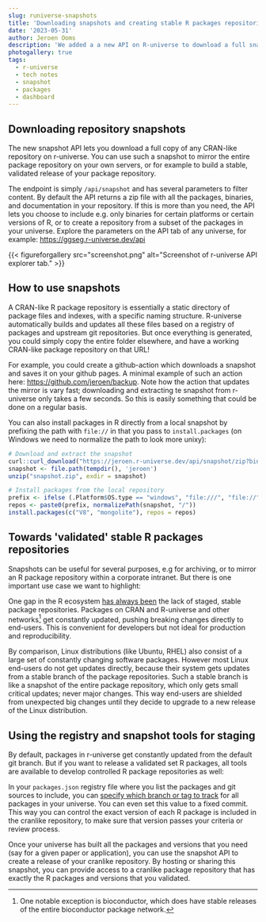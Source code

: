 ```yaml
---
slug: runiverse-snapshots
title: 'Downloading snapshots and creating stable R packages repositories using r-universe'
date: '2023-05-31'
author: Jeroen Ooms
description: 'We added a a new API on R-universe to download a full snapshot of any CRAN-like repo plus documentation, which you can use to mirror somewhere or just for backup.'
photogallery: true
tags:
  - r-universe
  - tech notes
  - snapshot
  - packages
  - dashboard
---
```


## Downloading repository snapshots

The new snapshot API lets you download a full copy of any CRAN-like repository on r-universe. You can use such a snapshot to mirror the entire package repository on your own servers, or for example to build a stable, validated release of your package repository.

The endpoint is simply `/api/snapshot` and has several parameters to filter content. By default the API returns a zip file with all the packages, binaries, and documentation in your repository. If this is more than you need, the API lets you choose to include e.g. only binaries for certain platforms or certain versions of R, or to create a repository from a subset of the packages in your universe. Explore the parameters on the API tab of any universe, for example: https://ggseg.r-universe.dev/api

{{< figureforgallery src="screenshot.png" alt="Screenshot of r-universe API explorer tab." >}}


## How to use snapshots

A CRAN-like R package repository is essentially a static directory of package files and indexes, with a specific naming structure. R-universe automatically builds and updates all these files based on a registry of packages and upstream git repositories. But once everything is generated, you could simply copy the entire folder elsewhere, and have a working CRAN-like package repository on that URL!

For example, you could create a github-action which downloads a snapshot and saves it on your github pages. A minimal example of such an action here: https://github.com/jeroen/backup. Note how the action that updates the mirror is vary fast; downloading and extracting te snapshot from r-universe only takes a few seconds. So this is easily something that could be done on a regular basis.

You can also install packages in R directly from a local snapshot by prefixing the path with `file://` in that you pass to `install.packages` (on Windows we need to normalize the path to look more unixy):

```r
# Download and extract the snapshot
curl::curl_download("https://jeroen.r-universe.dev/api/snapshot/zip?binaries=4.3", "snapshot.zip")
snapshot <- file.path(tempdir(), 'jeroen')
unzip("snapshot.zip", exdir = snapshot)

# Install packages from the local repository
prefix <- ifelse (.Platform$OS.type == "windows", "file:///", "file://")
repos <- paste0(prefix, normalizePath(snapshot, "/"))
install.packages(c("V8", "mongolite"), repos = repos)
```

## Towards 'validated' stable R packages repositories

Snapshots can be useful for several purposes, e.g for archiving, or to mirror an R package repository within a corporate intranet. But there is one important use case we want to highlight:

One gap in the R ecosystem [has always been](https://journal.r-project.org/archive/2013-1/ooms.pdf) the lack of staged, stable package repositories. Packages on CRAN and R-universe and other networks[^1] get constantly updated, pushing breaking changes directly to end-users. This is convenient for developers but not ideal for production and reproducibility.

By comparison, Linux distributions (like Ubuntu, RHEL) also consist of a large set of constantly changing software packages. However most Linux end-users do not get updates directly, because their system gets updates from a stable branch of the package repositories. Such a stable branch is like a snapshot of the entire package repository, which only gets small critical updates; never major changes. This way end-users are shielded from unexpected big changes until they decide to upgrade to a new release of the Linux distribution.

## Using the registry and snapshot tools for staging

By default, packages in r-universe get constantly updated from the default git branch. But if you want to release a validated set R packages, all tools are available to develop controlled R package repositories as well:

In your `packages.json` registry file where you list the packages and git sources to include, you can [specify which branch or tag to track](https://ropensci.org/blog/2021/06/22/setup-runiverse/#pro-tip-tracking-custom-branches-or-releases) for all packages in your universe. You can even set this value to a fixed commit. This way you can control the exact version of each R package is included in the cranlike repository, to make sure that version passes your criteria or review process.

Once your universe has built all the packages and versions that you need (say for a given paper or application), you can use the snapshot API to create a release of your cranlike repository. By hosting or sharing this snapshot, you can provide access to a cranlike package repository that has exactly the R packages and versions that you validated.



[^1]: One notable exception is bioconductor, which does have stable releases of the entire bioconductor package network.
